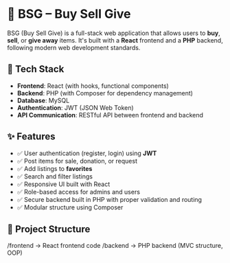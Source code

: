 # 🛒 BSG – Buy Sell Give

BSG (Buy Sell Give) is a full-stack web application that allows users to **buy**, **sell**, or **give away** items. It's built with a **React** frontend and a **PHP** backend, following modern web development standards.

## 🔧 Tech Stack

- **Frontend**: React (with hooks, functional components)
- **Backend**: PHP (with Composer for dependency management)
- **Database**: MySQL
- **Authentication**: JWT (JSON Web Token)
- **API Communication**: RESTful API between frontend and backend

## ✨ Features

- ✅ User authentication (register, login) using **JWT**
- ✅ Post items for sale, donation, or request
- ✅ Add listings to **favorites**
- ✅ Search and filter listings
- ✅ Responsive UI built with React
- ✅ Role-based access for admins and users
- ✅ Secure backend built in PHP with proper validation and routing
- ✅ Modular structure using Composer

## 📁 Project Structure

/frontend → React frontend code
/backend → PHP backend (MVC structure, OOP)
